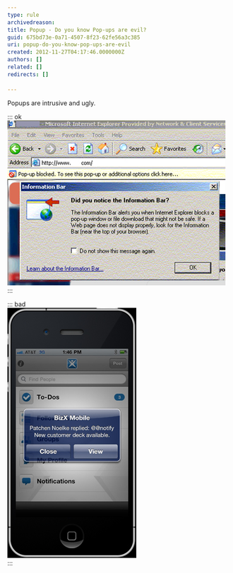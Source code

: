 ```yaml
---
type: rule
archivedreason: 
title: Popup - Do you know Pop-ups are evil?
guid: 675bd73e-0a71-4507-8f23-62fe56a3c385
uri: popup-do-you-know-pop-ups-are-evil
created: 2012-11-27T04:17:46.0000000Z
authors: []
related: []
redirects: []

---
```


Popups are intrusive and ugly.

<!--endintro-->

::: ok  
![Figure: All popups are evil but this may be the most annoying one in history. How ironic that the popup is informing you that IE has blocked a popup.](../../assets/popup-evil.jpg)  
:::
 
::: bad  
![Figure: Bad Example – Even popups are bad on the iPhone. In iOS5 this style of alerts have been banned (or at least, made optional)](../../assets/iphone-popup.jpg)  
:::
